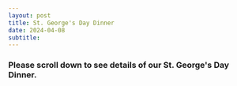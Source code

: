 ```yaml
---
layout: post
title: St. George's Day Dinner 
date: 2024-04-08
subtitle: 
---
```


### Please scroll down to see details of our St. George's Day Dinner.